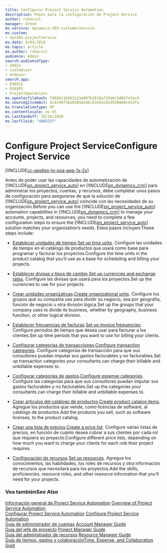 ```yaml
---
title: Configurar Project Service Automation
description: Pasos para la configuración de Project Service
author: ruhercul
manager: kfend
ms.service: dynamics-365-customerservice
ms.custom:
- dyn365-projectservice
ms.date: 8/03/2018
ms.topic: article
ms.author: ruhercul
audience: Admin
search.audienceType:
- admin
- customizer
- enduser
search.app:
- D365CE
- D365PS
- ProjectOperations
ms.openlocfilehash: fd02611b5b3133e097b2818a725b6c5d667e5ac0
ms.sourcegitcommit: 5c4c9bf3ba018562d6cb3443c01d550489c415fa
ms.translationtype: HT
ms.contentlocale: es-ES
ms.lasthandoff: 10/16/2020
ms.locfileid: "4085257"
---
```

# <a name="configure-project-service"></a><span data-ttu-id="a2a6a-103">Configure Project Service</span><span class="sxs-lookup"><span data-stu-id="a2a6a-103">Configure Project Service</span></span>

[!INCLUDE[cc-applies-to-psa-app-1x-2x](../includes/cc-applies-to-psa-app-1x-2x.md)]

<span data-ttu-id="a2a6a-104">Antes de poder usar las capacidades de automatización de [!INCLUDE[pn_project_service_auto](../includes/pn-project-service-auto.md)] en [!INCLUDE[pn_dynamics_crm](../includes/pn-dynamics-crm.md)] para administrar los proyectos, cuentas, y recursos, debe completar unos pasos de configuración para asegurarse de que la solución de [!INCLUDE[pn_project_service_auto](../includes/pn-project-service-auto.md)] coincide con las necesidades de su organización.</span><span class="sxs-lookup"><span data-stu-id="a2a6a-104">Before you can use the [!INCLUDE[pn_project_service_auto](../includes/pn-project-service-auto.md)] automation capabilities in [!INCLUDE[pn_dynamics_crm](../includes/pn-dynamics-crm.md)] to manage your accounts, projects, and resources, you need to complete a few configuration steps to ensure the [!INCLUDE[pn_project_service_auto](../includes/pn-project-service-auto.md)] solution matches your organization’s needs.</span></span> <span data-ttu-id="a2a6a-105">Estos pasos incluyen:</span><span class="sxs-lookup"><span data-stu-id="a2a6a-105">These steps include:</span></span>  
  
-   <span data-ttu-id="a2a6a-106">[Establecer unidades de tiempo](../psa/set-up-time-units.md).</span><span class="sxs-lookup"><span data-stu-id="a2a6a-106">[Set up time units](../psa/set-up-time-units.md).</span></span> <span data-ttu-id="a2a6a-107">Configure las unidades de tiempo en el catálogo de productos que usará como base para programar y facturar los proyectos.</span><span class="sxs-lookup"><span data-stu-id="a2a6a-107">Configure the time units in the product catalog that you’ll use as a base for scheduling and billing your projects.</span></span>  
  
-   <span data-ttu-id="a2a6a-108">[Establecer divisas y tipos de cambio](../psa/set-up-currencies-exchange-rates.md).</span><span class="sxs-lookup"><span data-stu-id="a2a6a-108">[Set up currencies and exchange rates](../psa/set-up-currencies-exchange-rates.md).</span></span> <span data-ttu-id="a2a6a-109">Configure las divisas que usará para los proyectos.</span><span class="sxs-lookup"><span data-stu-id="a2a6a-109">Set up the currencies to use for your projects.</span></span>  
  
-   <span data-ttu-id="a2a6a-110">[Crear unidades organizativas](../psa/create-organizational-units.md).</span><span class="sxs-lookup"><span data-stu-id="a2a6a-110">[Create organizational units](../psa/create-organizational-units.md).</span></span> <span data-ttu-id="a2a6a-111">Configure los grupos que su compañía use para dividir su negocio, sea por geografía, función de negocio u otra división lógica.</span><span class="sxs-lookup"><span data-stu-id="a2a6a-111">Set up the groups that your company uses to divide its business, whether by geography, business function, or other logical division.</span></span>  
  
-   <span data-ttu-id="a2a6a-112">[Establecer frecuencias de facturas](../psa/set-up-invoice-frequencies.md).</span><span class="sxs-lookup"><span data-stu-id="a2a6a-112">[Set up invoice frequencies](../psa/set-up-invoice-frequencies.md).</span></span> <span data-ttu-id="a2a6a-113">Configure periodos de tiempo que desea usar para facturar a los clientes.</span><span class="sxs-lookup"><span data-stu-id="a2a6a-113">Set up time periods that you want to use for billing your clients.</span></span>  
  
-   <span data-ttu-id="a2a6a-114">[Configurar categorías de transacciones](../psa/configure-transaction-categories.md).</span><span class="sxs-lookup"><span data-stu-id="a2a6a-114">[Configure transaction categories](../psa/configure-transaction-categories.md).</span></span> <span data-ttu-id="a2a6a-115">Configure categorías de transacción para que sus consultores puedan imputar sus gastos facturables y no facturables.</span><span class="sxs-lookup"><span data-stu-id="a2a6a-115">Set up transaction categories your consultants can charge their billable and unbillable expenses to.</span></span>  
  
-   <span data-ttu-id="a2a6a-116">[Configurar categorías de gastos](../psa/configure-expense-categories.md).</span><span class="sxs-lookup"><span data-stu-id="a2a6a-116">[Configure expense categories](../psa/configure-expense-categories.md).</span></span> <span data-ttu-id="a2a6a-117">Configure las categorías para que sus consultores puedan imputar sus gastos facturables y no facturables.</span><span class="sxs-lookup"><span data-stu-id="a2a6a-117">Set up the categories your consultants can charge their billable and unbillable expenses to.</span></span>  
  
-   <span data-ttu-id="a2a6a-118">[Crear artículos del catálogo de productos](../psa/create-product-catalog-items.md).</span><span class="sxs-lookup"><span data-stu-id="a2a6a-118">[Create product catalog items](../psa/create-product-catalog-items.md).</span></span> <span data-ttu-id="a2a6a-119">Agregue los productos que vende, como licencias de software, al catálogo de productos.</span><span class="sxs-lookup"><span data-stu-id="a2a6a-119">Add the products you sell, such as software licenses, to the product catalog.</span></span>  
  
-   <span data-ttu-id="a2a6a-120">[Crear una lista de precios](../psa/create-price-list.md).</span><span class="sxs-lookup"><span data-stu-id="a2a6a-120">[Create a price list](../psa/create-price-list.md).</span></span> <span data-ttu-id="a2a6a-121">Configure varias listas de precios, en función de cuánto desea cobrar a sus clientes por cada rol que requiera su proyecto.</span><span class="sxs-lookup"><span data-stu-id="a2a6a-121">Configure different price lists, depending on how much you want to charge your clients for each role their project requires.</span></span>  
  
-   <span data-ttu-id="a2a6a-122">[Configuración de recursos](../psa/set-up-resources.md).</span><span class="sxs-lookup"><span data-stu-id="a2a6a-122">[Set up resources](../psa/set-up-resources.md).</span></span> <span data-ttu-id="a2a6a-123">Agregue los conocimientos, las habilidades, los roles de recursos y otra información de recursos que necesitará para los proyectos.</span><span class="sxs-lookup"><span data-stu-id="a2a6a-123">Add the skills, proficiencies, resource roles, and other resource information that you’ll need for your projects.</span></span>  
  
### <a name="see-also"></a><span data-ttu-id="a2a6a-124">Vea también</span><span class="sxs-lookup"><span data-stu-id="a2a6a-124">See Also</span></span>  
 <span data-ttu-id="a2a6a-125">[Información general de Project Service Automation](../psa/overview.md) </span><span class="sxs-lookup"><span data-stu-id="a2a6a-125">[Overview of Project Service Automation](../psa/overview.md) </span></span>  
 <span data-ttu-id="a2a6a-126">[Configurar Project Service Automation](../psa/configure.md) </span><span class="sxs-lookup"><span data-stu-id="a2a6a-126">[Configure Project Service Automation](../psa/configure.md) </span></span>  
 <span data-ttu-id="a2a6a-127">[Guía de administrador de cuentas](../psa/account-manager-guide.md) </span><span class="sxs-lookup"><span data-stu-id="a2a6a-127">[Account Manager Guide](../psa/account-manager-guide.md) </span></span>  
 <span data-ttu-id="a2a6a-128">[Guía del jefe de proyecto](../psa/project-manager-guide.md) </span><span class="sxs-lookup"><span data-stu-id="a2a6a-128">[Project Manager Guide](../psa/project-manager-guide.md) </span></span>  
 <span data-ttu-id="a2a6a-129">[Guía del administrador de recursos](../psa/resource-manager-guide.md) </span><span class="sxs-lookup"><span data-stu-id="a2a6a-129">[Resource Manager Guide](../psa/resource-manager-guide.md) </span></span>  
 [<span data-ttu-id="a2a6a-130">Guía de tiempo, gastos y colaboración</span><span class="sxs-lookup"><span data-stu-id="a2a6a-130">Time, Expense, and Collaboration Guid</span></span>](../psa/time-expense-collaboration-guide.md)
